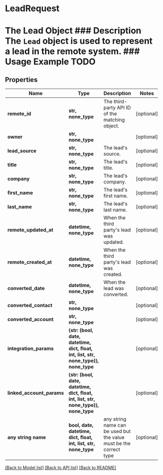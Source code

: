 # LeadRequest

# The Lead Object ### Description The `Lead` object is used to represent a lead in the remote system. ### Usage Example TODO

## Properties
Name | Type | Description | Notes
------------ | ------------- | ------------- | -------------
**remote_id** | **str, none_type** | The third-party API ID of the matching object. | [optional] 
**owner** | **str, none_type** |  | [optional] 
**lead_source** | **str, none_type** | The lead&#39;s source. | [optional] 
**title** | **str, none_type** | The lead&#39;s title. | [optional] 
**company** | **str, none_type** | The lead&#39;s company. | [optional] 
**first_name** | **str, none_type** | The lead&#39;s first name. | [optional] 
**last_name** | **str, none_type** | The lead&#39;s last name. | [optional] 
**remote_updated_at** | **datetime, none_type** | When the third party&#39;s lead was updated. | [optional] 
**remote_created_at** | **datetime, none_type** | When the third party&#39;s lead was created. | [optional] 
**converted_date** | **datetime, none_type** | When the lead was converted. | [optional] 
**converted_contact** | **str, none_type** |  | [optional] 
**converted_account** | **str, none_type** |  | [optional] 
**integration_params** | **{str: (bool, date, datetime, dict, float, int, list, str, none_type)}, none_type** |  | [optional] 
**linked_account_params** | **{str: (bool, date, datetime, dict, float, int, list, str, none_type)}, none_type** |  | [optional] 
**any string name** | **bool, date, datetime, dict, float, int, list, str, none_type** | any string name can be used but the value must be the correct type | [optional]

[[Back to Model list]](../README.md#documentation-for-models) [[Back to API list]](../README.md#documentation-for-api-endpoints) [[Back to README]](../README.md)


